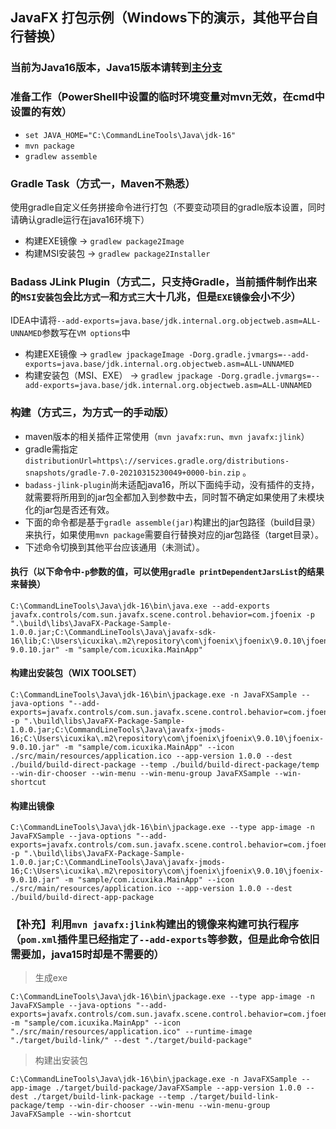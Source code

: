 JavaFX 打包示例（Windows下的演示，其他平台自行替换）
------------------------------------------------------------

### 当前为Java16版本，Java15版本请转到[主分支](https://github.com/icuxika/JavaFX-Package-Sample/tree/master)

### 准备工作（PowerShell中设置的临时环境变量对mvn无效，在cmd中设置的有效）

- ```set JAVA_HOME="C:\CommandLineTools\Java\jdk-16"```
- ```mvn package```
- ```gradlew assemble```

### Gradle Task（方式一，Maven不熟悉）

使用gradle自定义任务拼接命令进行打包（不要变动项目的gradle版本设置，同时请确认gradle运行在java16环境下）

- 构建EXE镜像 -> ```gradlew package2Image```
- 构建MSI安装包 -> ```gradlew package2Installer```

### Badass JLink Plugin（方式二，只支持Gradle，当前插件制作出来的`MSI安装包`会比`方式一`和`方式三`大十几兆，但是`EXE镜像`会小不少）

IDEA中请将`--add-exports=java.base/jdk.internal.org.objectweb.asm=ALL-UNNAMED`参数写在`VM options`中

- 构建EXE镜像
  -> ```gradlew jpackageImage -Dorg.gradle.jvmargs=--add-exports=java.base/jdk.internal.org.objectweb.asm=ALL-UNNAMED```
- 构建安装包（MSI、EXE）
  -> ```gradlew jpackage -Dorg.gradle.jvmargs=--add-exports=java.base/jdk.internal.org.objectweb.asm=ALL-UNNAMED```

### 构建（方式三，为方式一的手动版）

- maven版本的相关插件正常使用（`mvn javafx:run`、`mvn javafx:jlink`）
- gradle需指定`distributionUrl=https\://services.gradle.org/distributions-snapshots/gradle-7.0-20210315230049+0000-bin.zip`
  。
- `badass-jlink-plugin`尚未适配java16，所以下面纯手动，没有插件的支持，就需要将所用到的jar包全都加入到参数中去，同时暂不确定如果使用了未模块化的jar包是否还有效。
- 下面的命令都是基于`gradle assemble(jar)`构建出的jar包路径（build目录）来执行，如果使用`mvn package`需要自行替换对应的jar包路径（target目录）。
- 下述命令切换到其他平台应该通用（未测试）。

#### 执行（以下命令中`-p`参数的值，可以使用```gradle printDependentJarsList```的结果来替换）

```
C:\CommandLineTools\Java\jdk-16\bin\java.exe --add-exports javafx.controls/com.sun.javafx.scene.control.behavior=com.jfoenix -p ".\build\libs\JavaFX-Package-Sample-1.0.0.jar;C:\CommandLineTools\Java\javafx-sdk-16\lib;C:\Users\icuxika\.m2\repository\com\jfoenix\jfoenix\9.0.10\jfoenix-9.0.10.jar" -m "sample/com.icuxika.MainApp"
```

#### 构建出安装包（WIX TOOLSET）

```
C:\CommandLineTools\Java\jdk-16\bin\jpackage.exe -n JavaFXSample --java-options "--add-exports=javafx.controls/com.sun.javafx.scene.control.behavior=com.jfoenix" -p ".\build\libs\JavaFX-Package-Sample-1.0.0.jar;C:\CommandLineTools\Java\javafx-jmods-16;C:\Users\icuxika\.m2\repository\com\jfoenix\jfoenix\9.0.10\jfoenix-9.0.10.jar" -m "sample/com.icuxika.MainApp" --icon ./src/main/resources/application.ico --app-version 1.0.0 --dest ./build/build-direct-package --temp ./build/build-direct-package/temp --win-dir-chooser --win-menu --win-menu-group JavaFXSample --win-shortcut
```

#### 构建出镜像

```
C:\CommandLineTools\Java\jdk-16\bin\jpackage.exe --type app-image -n JavaFXSample --java-options "--add-exports=javafx.controls/com.sun.javafx.scene.control.behavior=com.jfoenix" -p ".\build\libs\JavaFX-Package-Sample-1.0.0.jar;C:\CommandLineTools\Java\javafx-jmods-16;C:\Users\icuxika\.m2\repository\com\jfoenix\jfoenix\9.0.10\jfoenix-9.0.10.jar" -m "sample/com.icuxika.MainApp" --icon ./src/main/resources/application.ico --app-version 1.0.0 --dest ./build/build-direct-app-package
```

### 【补充】利用`mvn javafx:jlink`构建出的镜像来构建可执行程序（`pom.xml`插件里已经指定了`--add-exports`等参数，但是此命令依旧需要加，java15时却是不需要的）

> 生成exe

```
C:\CommandLineTools\Java\jdk-16\bin\jpackage.exe --type app-image -n JavaFXSample --java-options "--add-exports=javafx.controls/com.sun.javafx.scene.control.behavior=com.jfoenix" -m "sample/com.icuxika.MainApp" --icon "./src/main/resources/application.ico" --runtime-image "./target/build-link/" --dest "./target/build-package"
```

> 构建出安装包

```
C:\CommandLineTools\Java\jdk-16\bin\jpackage.exe -n JavaFXSample --app-image ./target/build-package/JavaFXSample --app-version 1.0.0 --dest ./target/build-link-package --temp ./target/build-link-package/temp --win-dir-chooser --win-menu --win-menu-group JavaFXSample --win-shortcut
```


